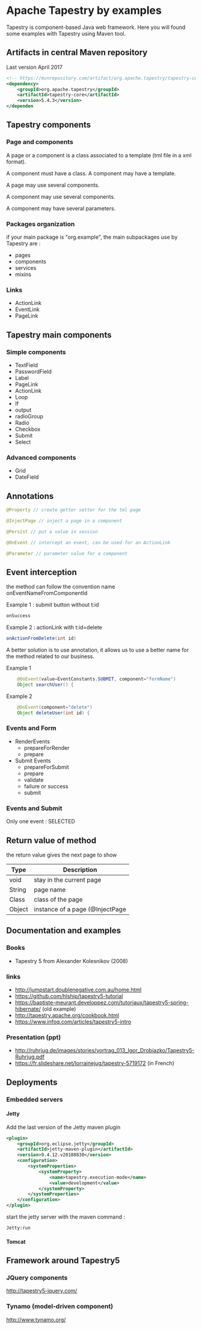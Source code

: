# Apache Tapestry by examples
Tapestry is component-based Java web framework.
Here you will found some examples with Tapestry using Maven tool.

## Artifacts in central Maven repository

Last version April 2017
```xml
<!-- https://mvnrepository.com/artifact/org.apache.tapestry/tapestry-core -->
<dependency>
    <groupId>org.apache.tapestry</groupId>
    <artifactId>tapestry-core</artifactId>
    <version>5.4.3</version>
</dependen
```

## Tapestry components
### Page and components
A page or a component is a class associated to a template (tml file in a xml format).

A component must have a class. A component may have a template.

A page may use several components.

A component may use several components.

A component may have several parameters.

### Packages organization

if your main package is "org.example", the main subpackages use by Tapestry are :
* pages
* components
* services
* mixins

### Links
  * ActionLink
  * EventLink
  * PageLink
  
  
## Tapestry main components
### Simple components
* TextField 
* PasswordField
* Label
* PageLink
* ActionLink
* Loop
* If
* output
* radioGroup
* Radio
* Checkbox
* Submit
* Select

### Advanced components
* Grid
* DateField

## Annotations
```java
@Property // create getter setter for the tml page
```

```java
@InjectPage // inject a page in a component
```

```java
@Persist // put a value in session
```

```java
@OnEvent // intercept an event, can be used for an ActionLink
```

```java
@Parameter // parameter value for a component
```


## Event interception

the method can follow the convention name onEventNameFromComponentId

Example 1 : submit button without t:id
```java
onSuccess
```

Example 2 : actionLink with t:id=delete
```java
onActionFromDelete(int id) 
```

A better solution is to use annotation, it allows us to use a better name for the method related to our business.

Example 1
```java
	@OnEvent(value=EventConstants.SUBMIT, component="formName")
	Object searchUser() {
```

Example 2
```java
	@OnEvent(component="delete")
	Object deleteUser(int id) {
```
### Events and Form
* RenderEvents
  * prepareForRender
  * prepare
* Submit Events
  * prepareForSubmit
  * prepare
  * validate
  * failure or success
  * submit
  
 ### Events and Submit
 
 Only one event : SELECTED

## Return value of method
the return value gives the next page to show

Type    | Description
------- | --------------------------------
void    | stay in the current page
String  | page name
Class   | class of the page
Object  | instance of a page (@InjectPage

## Documentation and examples
### Books
* Tapestry 5 from Alexander Kolesnikov (2008)
### links

* http://jumpstart.doublenegative.com.au/home.html
* https://github.com/hlship/tapestry5-tutorial
* https://baptiste-meurant.developpez.com/tutoriaux/tapestry5-spring-hibernate/ (old example)
* http://tapestry.apache.org/cookbook.html 
* https://www.infoq.com/articles/tapestry5-intro

### Presentation (ppt)

 * http://ruhrjug.de/images/stories/vortrag_013_Igor_Drobiazko/Tapestry5-Ruhrjug.pdf
 * https://fr.slideshare.net/lorrainejug/tapestry-5719172 (in French)

## Deployments
### Embedded servers
#### Jetty
Add the last version of the Jetty maven plugin
```xml
<plugin>
    <groupId>org.eclipse.jetty</groupId>
    <artifactId>jetty-maven-plugin</artifactId>
    <version>9.4.12.v20180830</version>
    <configuration>
        <systemProperties>
            <systemProperty>
                <name>tapestry.execution-mode</name>
                <value>development</value>
            </systemProperty>
        </systemProperties>
    </configuration>
</plugin>
```

start the jetty server with the maven command :
```cmd
Jetty:run
```

#### Tomcat

## Framework around Tapestry5
### JQuery components

http://tapestry5-jquery.com/

### Tynamo (model-driven component)

http://www.tynamo.org/


